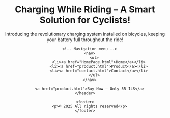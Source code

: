 <html lang="en">
<head>
    <meta charset="UTF-8">
    <meta name="viewport" content="width=device-width, initial-scale=1.0">
    <title>Charging While Riding</title>
    <link rel="stylesheet" href="style.css"> 
</head>
<body>
    <header>
        <h1>Charging While Riding – A Smart Solution for Cyclists!</h1>
        <p>Introducing the revolutionary charging system installed on bicycles, keeping your battery full throughout the ride!</p>

        <!-- Navigation menu -->
        <nav>
            <ul>
                <li><a href="HomePage.html">Home</a></li>
                <li><a href="product.html">Product</a></li>
                <li><a href="contact.html">Contact</a></li>
            </ul>
        </nav>

        <a href="product.html">Buy Now – Only 55 ILS</a>
    </header>

    <footer>
        <p>© 2025 All rights reserved</p>
    </footer>
</body>
</html>
